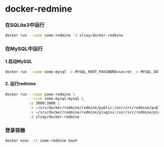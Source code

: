 # docker-redmine


### 在SQLite3中运行
```sh
docker run --name some-redmine -d slsay/docker-redmine
```

### 在MySQL中运行
#### 1.启动MySQL
```sh
docker run --name some-mysql -e MYSQL_ROOT_PASSWORD=secret -e MYSQL_DATABASE=redmine -d slsay/docker-mysql
```
#### 2. 运行redmine
```sh
docker run --name some-redmine \
           --link some-mysql:mysql \
           -p 3000:3000 \
           -v ~/srv/docker/redmine/redmine/public:/usr/src/redmine/public \
           -v ~/srv/docker/redmine/redmine/plugins:/usr/src/redmine/plugins \
           -d slsay/docker-redmine
```

### 登录容器
```sh
docker exec -it some-redmine bash
```

